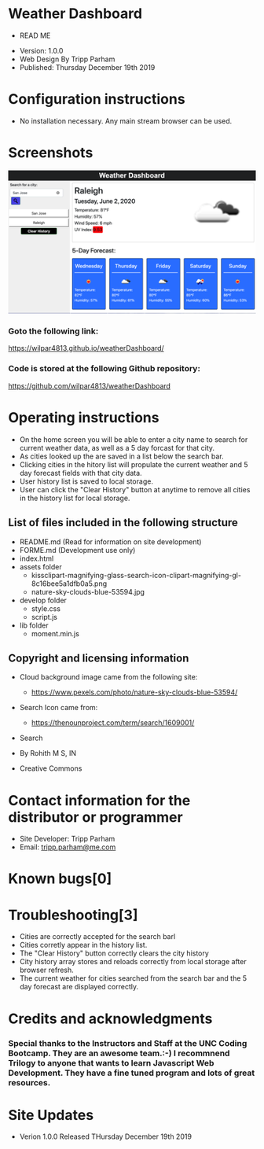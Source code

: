 # Weather Dashboard

* READ ME 
- Version: 1.0.0 
- Web Design By Tripp Parham 
- Published: Thursday December 19th 2019

# Configuration instructions
* No installation necessary. Any main stream browser can be used.

# Screenshots
![Weather Image](./assets/weather.png)

### Goto the following link:

https://wilpar4813.github.io/weatherDashboard/

### Code is stored at the following Github repository:

https://github.com/wilpar4813/weatherDashboard

# Operating instructions
* On the home screen you will be able to enter a city name to search for current weather data, as well as a 5 day forcast for that city.  
* As cities looked up the are saved in a list below the search bar.
* Clicking cities in the hitory list will propulate the current weather and 5 day forecast fields with that city data.
* User history list is saved to local storage.
* User can click the "Clear History" button at anytime to remove all cities in the history list for local storage.


## List of files included in the following structure

* README.md (Read for information on site development) 
* FORME.md  (Development use only)
* index.html  
* assets folder
    * kissclipart-magnifying-glass-search-icon-clipart-magnifying-gl-8c16bee5a1dfb0a5.png
    * nature-sky-clouds-blue-53594.jpg
* develop folder
    * style.css
    * script.js
* lib folder
  * moment.min.js


## Copyright and licensing information

* Cloud background image came from the following site:
  * https://www.pexels.com/photo/nature-sky-clouds-blue-53594/

* Search Icon came from:
  * https://thenounproject.com/term/search/1609001/
* Search 
* By Rohith M S, IN 
* Creative Commons

# Contact information for the distributor or programmer

* Site Developer: Tripp Parham 
* Email: tripp.parham@me.com 

# Known bugs[0]

# Troubleshooting[3]
* Cities are correctly accepted for the search barl
* Cities corretly appear in the history list.
* The "Clear History" button correctly clears the city history
* City history array stores and reloads correctly from local storage after browser refresh.
* The current weather for cities searched from the search bar and the 5 day forecast are displayed correctly.

# Credits and acknowledgments

### Special thanks to the Instructors and Staff at the UNC Coding Bootcamp. They are an awesome team.:-) I recommnend Trilogy to anyone that wants to learn Javascript Web Development. They have a fine tuned program and lots of great resources.

# Site Updates

* Verion 1.0.0 Released THursday December 19th 2019